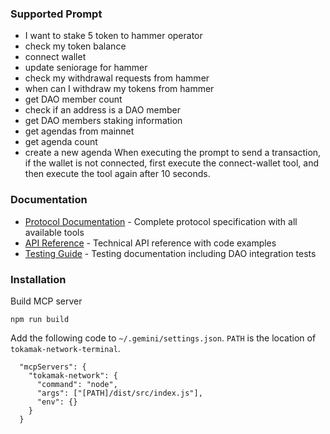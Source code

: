 ### Supported Prompt

- I want to stake 5 token to hammer operator
- check my token balance
- connect wallet
- update seniorage for hammer
- check my withdrawal requests from hammer
- when can I withdraw my tokens from hammer
- get DAO member count
- check if an address is a DAO member
- get DAO members staking information
- get agendas from mainnet
- get agenda count
- create a new agenda
When executing the prompt to send a transaction, if the wallet is not connected, first execute the connect-wallet tool, and then execute the tool again after 10 seconds.

### Documentation

- [Protocol Documentation](docs/PROTOCOL.md) - Complete protocol specification with all available tools
- [API Reference](docs/API_REFERENCE.md) - Technical API reference with code examples
- [Testing Guide](docs/TESTING.md) - Testing documentation including DAO integration tests

### Installation

Build MCP server
```
npm run build
```

Add the following code to `~/.gemini/settings.json`. `PATH` is the location of `tokamak-network-terminal`.
```
  "mcpServers": {
    "tokamak-network": {
      "command": "node",
      "args": ["[PATH]/dist/src/index.js"],
      "env": {}
    }
  }
```
